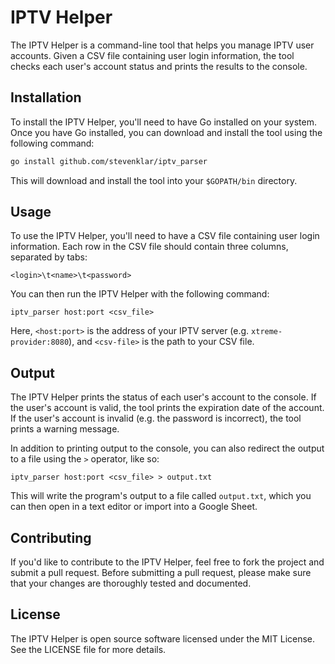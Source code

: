 # IPTV Helper

The IPTV Helper is a command-line tool that helps you manage IPTV user accounts. Given a CSV file containing user login information, the tool checks each user's account status and prints the results to the console.

## Installation

To install the IPTV Helper, you'll need to have Go installed on your system. Once you have Go installed, you can download and install the tool using the following command:
```sh
go install github.com/stevenklar/iptv_parser
```

This will download and install the tool into your `$GOPATH/bin` directory.

## Usage

To use the IPTV Helper, you'll need to have a CSV file containing user login information. Each row in the CSV file should contain three columns, separated by tabs:

`<login>\t<name>\t<password>`

You can then run the IPTV Helper with the following command:

```
iptv_parser host:port <csv_file>
```

Here, `<host:port>` is the address of your IPTV server (e.g. `xtreme-provider:8080`), and `<csv-file>` is the path to your CSV file.

## Output

The IPTV Helper prints the status of each user's account to the console. If the user's account is valid, the tool prints the expiration date of the account. If the user's account is invalid (e.g. the password is incorrect), the tool prints a warning message.

In addition to printing output to the console, you can also redirect the output to a file using the `>` operator, like so:

```
iptv_parser host:port <csv_file> > output.txt
```

This will write the program's output to a file called `output.txt`, which you can then open in a text editor or import into a Google Sheet.

## Contributing

If you'd like to contribute to the IPTV Helper, feel free to fork the project and submit a pull request. Before submitting a pull request, please make sure that your changes are thoroughly tested and documented.

## License

The IPTV Helper is open source software licensed under the MIT License. See the LICENSE file for more details.

